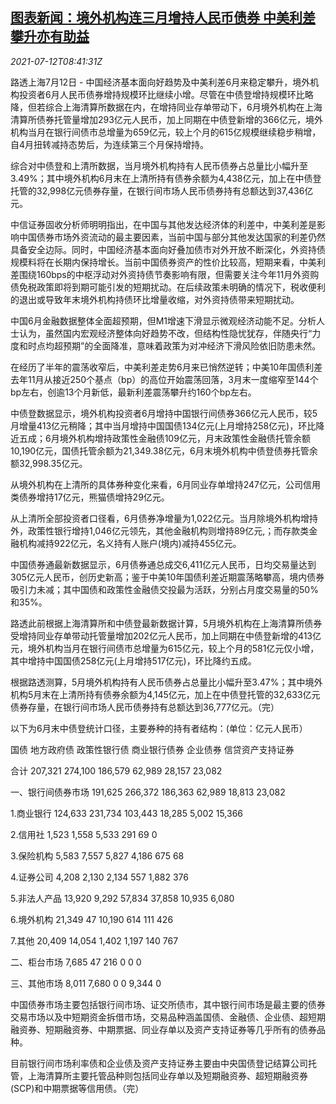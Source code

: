 <!--1626080462000-->
[图表新闻：境外机构连三月增持人民币债券 中美利差攀升亦有助益](https://cn.reuters.com/article/graphic-yuan-bond-overseas-holdings-0712-idCNKBS2EI0NG)
------

<div><i>2021-07-12T08:41:31Z</i></div><p>路透上海7月12日 - 中国经济基本面向好趋势及中美利差6月来稳定攀升，境外机构投资者6月人民币债券增持规模环比继续小增。尽管在中债登增持规模环比略降，但若综合上海清算所数据在内，在增持同业存单带动下，6月境外机构在上海清算所债券托管量增加293亿元人民币，加上同期在中债登新增的366亿元，境外机构当月在银行间债市总增量为659亿元，较上个月的615亿规模继续稳步稍增，自4月扭转减持态势后，为连续第三个月保持增持。</p><p>综合对中债登和上清所数据，当月境外机构持有人民币债券占总量比小幅升至3.49%；其中境外机构6月末在上清所持有债券余额为4,438亿元，加上在中债登托管的32,998亿元债券存量，在银行间市场人民币债券持有总额达到37,436亿元。</p><p>中信证券固收分析师明明指出，在中国与其他发达经济体的利差中，中美利差是影响中国债券市场外资流动的最主要因素，当前中国与部分其他发达国家的利差仍然具备安全边际。同时，中国经济基本面向好叠加债市对外开放不断深化，外资持债规模料将在长期内保持增长。当前中国债券资产的性价比较高，短期来看，中美利差围绕160bps的中枢浮动对外资持债节奏影响有限，但需要关注今年11月外资购债免税政策即将到期可能引发的短期扰动。在后续政策未明确的情况下，税收便利的退出或导致年末境外机构持债环比增量收缩，对外资持债带来短期扰动。</p><p>中国6月金融数据整体全面超预期，但M1增速下滑显示微观经济动能不足。分析人士认为，虽然国内宏观经济整体向好趋势不改，但结构性隐忧犹存，伴随央行“力度和时点均超预期”的全面降准，意味着政策为对冲经济下滑风险依旧防患未然。</p><p>在经历了半年的震荡收窄后，中美利差走势6月来已悄然逆转；中美10年国债利差去年11月从接近250个基点（bp）的高位开始震荡回落，3月末一度缩窄至144个bp左右，创逾13个月新低，最新利差震荡攀升约160个bp左右。</p><p>中债登数据显示，境外机构投资者6月增持中国银行间债券366亿元人民币，较5月增量413亿元稍降；其中当月增持中国国债134亿元(上月增持258亿元)，环比降近五成；6月境外机构增持政策性金融债109亿元，月末政策性金融债托管余额10,190亿元，国债托管余额为21,349.38亿元，6月末境外机构中债登债券托管余额32,998.35亿元。</p><p>从境外机构在上清所的具体券种变化来看，6月同业存单增持247亿元，公司信用类债券增持17亿元，熊猫债增持29亿元。</p><p>从上清所全部投资者口径看，6月债券净增量为1,022亿元。当月除境外机构增持外，政策性银行增持1,046亿元领先，其他金融机构则增持89亿元,；而存款类金融机构减持922亿元，名义持有人账户(境内)减持455亿元。</p><p>中国债券通最新数据显示，6月债券通总成交6,411亿元人民币，日均交易量达到305亿元人民币，创历史新高；鉴于中美10年国债利差近期震荡略攀高，境内债券吸引力未减；其中国债和政策性金融债交投最为活跃，分别占月度交易量的50%和35%。</p><p>路透此前根据上海清算所和中债登最新数据计算，5月境外机构在上海清算所债券受增持同业存单带动托管量增加202亿元人民币，加上同期在中债登新增的413亿元，境外机构当月在银行间债市总增量为615亿元，较上个月的581亿元仅小增，其中增持中国国债258亿元(上月增持517亿元)，环比降约五成。</p><p>根据路透测算，5月境外机构持有人民币债券占总量比小幅升至3.47%；其中境外机构5月末在上清所持有债券余额为4,145亿元，加上在中债登托管的32,633亿元债券存量，在银行间市场人民币债券持有总额达到36,777亿元。（完）</p><p>以下为6月末中债登统计口径，主要券种的持有者结构：(单位：亿元人民币）</p><p>国债 地方政府债 政策性银行债 商业银行债券 企业债券 信贷资产支持证券</p><p>合计 207,321 274,100 186,579 62,989 28,157 23,082</p><p>一、银行间债券市场 191,625 266,372 186,363 62,989 18,813 23,082</p><p>1.商业银行 124,633 231,734 103,443 18,285 5,002 15,366</p><p>2.信用社 1,523 1,558 5,533 291 69 0</p><p>3.保险机构 5,583 7,557 5,827 4,186 675 68</p><p>4.证券公司 4,208 2,130 2,134 557 1,882 376</p><p>5.非法人产品 13,920 9,292 57,834 37,858 10,935 6,080</p><p>6.境外机构 21,349 47 10,190 614 111 426</p><p>7.其他 20,409 14,054 1,402 1,197 140 767</p><p>二、柜台市场 7,685 47 216 0 0 0</p><p>三、其他市场 8,011 7,680 0 0 9,344 0</p><p>中国债券市场主要包括银行间市场、证交所债市，其中银行间市场是最主要的债券交易市场以及中短期资金拆借市场，交易品种涵盖国债、金融债、企业债、超短期融资券、短期融资券、中期票据、同业存单以及资产支持证券等几乎所有的债券品种。</p><p>目前银行间市场利率债和企业债及资产支持证券主要由中央国债登记结算公司托管，上海清算所主要托管品种则包括同业存单以及短期融资券、超短期融资券(SCP)和中期票据等信用债。（完）</p>
